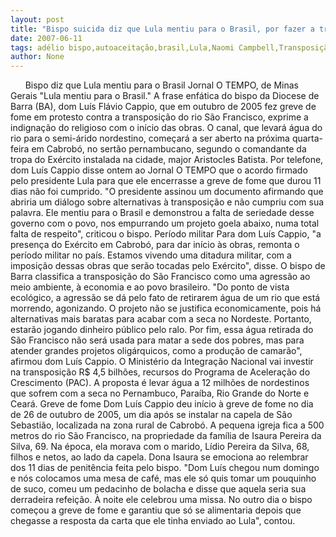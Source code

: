 ```yaml
---
layout: post
title: "Bispo suicida diz que Lula mentiu para o Brasil, por fazer a transposição que ele não aceita"
date: 2007-06-11
tags: adélio bispo,autoaceitação,brasil,Lula,Naomi Campbell,Transposição
author: None
---
```

&nbsp;
&nbsp;
&nbsp;
Bispo diz que Lula mentiu para o Brasil
Jornal O TEMPO, de Minas Gerais
&quot;Lula mentiu para o Brasil.&quot; A frase enf&aacute;tica do bispo da Diocese de Barra (BA), dom Lu&iacute;s Fl&aacute;vio Cappio, que em outubro de 2005 fez greve de fome em protesto contra a transposi&ccedil;&atilde;o do rio S&atilde;o Francisco, exprime a indigna&ccedil;&atilde;o do religioso com o in&iacute;cio das obras.
O canal, que levar&aacute; &aacute;gua do rio para o semi-&aacute;rido nordestino, come&ccedil;ar&aacute; a ser aberto na pr&oacute;xima quarta-feira em Cabrob&oacute;, no sert&atilde;o pernambucano, segundo o comandante da tropa do Ex&eacute;rcito instalada na cidade, major Aristocles Batista.
Por telefone, dom Lu&iacute;s Cappio disse ontem ao Jornal O TEMPO que o acordo firmado pelo presidente Lula para que ele encerrasse a greve de fome que durou 11 dias n&atilde;o foi cumprido. &quot;O presidente assinou um documento afirmando que abriria um di&aacute;logo sobre alternativas &agrave; transposi&ccedil;&atilde;o e n&atilde;o cumpriu com sua palavra. Ele mentiu para o Brasil e demonstrou a falta de
seriedade desse governo com o povo, nos empurrando um projeto goela abaixo, numa total falta de respeito&quot;, criticou o bispo.
Per&iacute;odo militar
Para dom Lu&iacute;s Cappio, &quot;a presen&ccedil;a do Ex&eacute;rcito em Cabrob&oacute;, para dar in&iacute;cio &agrave;s obras, remonta o per&iacute;odo militar no pa&iacute;s. Estamos vivendo uma ditadura militar, com a imposi&ccedil;&atilde;o dessas obras que ser&atilde;o tocadas pelo Ex&eacute;rcito&quot;, disse.
O bispo de Barra classifica a transposi&ccedil;&atilde;o do S&atilde;o Francisco como uma agress&atilde;o ao meio ambiente, &agrave; economia e ao povo brasileiro. &quot;Do ponto de vista ecol&oacute;gico, a agress&atilde;o se d&aacute; pelo fato de retirarem &aacute;gua de um rio que est&aacute; morrendo, agonizando. O projeto n&atilde;o se justifica economicamente, pois h&aacute; alternativas mais baratas para acabar com a seca no Nordeste. Portanto, estar&atilde;o jogando dinheiro p&uacute;blico pelo ralo. Por fim, essa &aacute;gua retirada do S&atilde;o Francisco n&atilde;o ser&aacute; usada para matar a sede dos pobres, mas para atender grandes projetos olig&aacute;rquicos, como a produ&ccedil;&atilde;o de camar&atilde;o&quot;, afirmou dom Lu&iacute;s Cappio.
O Minist&eacute;rio da Integra&ccedil;&atilde;o Nacional vai investir na transposi&ccedil;&atilde;o R$ 4,5 bilh&otilde;es, recursos do Programa de Acelera&ccedil;&atilde;o do Crescimento (PAC). A proposta &eacute; levar &aacute;gua a 12 milh&otilde;es de nordestinos que sofrem com a seca no Pernambuco, Para&iacute;ba, Rio Grande do Norte e Cear&aacute;.
Greve de fome
Dom Lu&iacute;s Cappio deu in&iacute;cio &agrave; greve de fome no dia de 26 de outubro de 2005, um dia ap&oacute;s se instalar na capela de S&atilde;o Sebasti&atilde;o, localizada na zona rural de Cabrob&oacute;. A pequena igreja fica a 500 metros do rio S&atilde;o Francisco, na propriedade da fam&iacute;lia de Isaura Pereira da Silva, 69.
Na &eacute;poca, ela morava com o marido, L&iacute;dio Pereira da Silva, 68, filhos e netos, ao lado da capela. Dona Isaura se emociona ao relembrar dos 11 dias de penit&ecirc;ncia feita pelo bispo. &quot;Dom Lu&iacute;s chegou num domingo e n&oacute;s colocamos uma mesa de caf&eacute;, mas ele s&oacute; quis tomar um pouquinho de suco, comeu um pedacinho de bolacha e disse que aquela seria sua derradeira
refei&ccedil;&atilde;o. &Agrave; noite ele celebrou uma missa. No outro dia o bispo come&ccedil;ou a greve de fome e garantiu que s&oacute; se alimentaria depois que chegasse a resposta da carta que ele tinha enviado ao Lula&quot;, contou.&nbsp; 